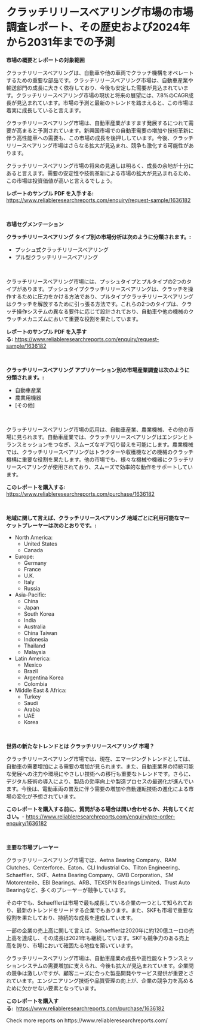 <p><h1>クラッチリリースベアリング市場の市場調査レポート、その歴史および2024年から2031年までの予測</h1></p><p><strong>市場の概要とレポートの対象範囲</strong></p>
<p><p>クラッチリリースベアリングは、自動車や他の車両でクラッチ機構をオペレートするための重要な部品です。クラッチリリースベアリング市場は、自動車産業や輸送部門の成長に大きく依存しており、今後も安定した需要が見込まれています。クラッチリリースベアリング市場の現状と将来の展望には、7.8%のCAGR成長が見込まれています。市場の予測と最新のトレンドを踏まえると、この市場は着実に成長していると言えます。</p><p>クラッチリリースベアリング市場は、自動車産業がますます発展するにつれて需要が高まると予測されています。新興国市場での自動車需要の増加や技術革新に伴う高性能車への需要も、この市場の成長を後押ししています。今後、クラッチリリースベアリング市場はさらなる拡大が見込まれ、競争も激化する可能性があります。</p><p>クラッチリリースベアリング市場の将来の見通しは明るく、成長の余地が十分にあると言えます。需要の安定性や技術革新による市場の拡大が見込まれるため、この市場は投資価値が高いと言えるでしょう。</p></p>
<p><strong>レポートのサンプル PDF を入手する:</strong> <a href="https://www.reliableresearchreports.com/enquiry/request-sample/1636182">https://www.reliableresearchreports.com/enquiry/request-sample/1636182</a></p>
<p>&nbsp;</p>
<p><strong>市場セグメンテーション</strong></p>
<p><strong>クラッチリリースベアリング タイプ別の市場分析は次のように分類されます。:</strong></p>
<p><ul><li>プッシュ式クラッチリリースベアリング</li><li>プル型クラッチリリースベアリング</li></ul></p>
<p>&nbsp;</p>
<p><p>クラッチリリースベアリング市場には、プッシュタイプとプルタイプの2つのタイプがあります。プッシュタイプクラッチリリースベアリングは、クラッチを操作するために圧力をかける方法であり、プルタイプクラッチリリースベアリングはクラッチを解放するために引っ張る方法です。これらの2つのタイプは、クラッチ操作システムの異なる要件に応じて設計されており、自動車や他の機械のクラッチメカニズムにおいて重要な役割を果たしています。</p></p>
<p><strong>レポートのサンプル PDF を入手する:</strong>&nbsp;<a href="https://www.reliableresearchreports.com/enquiry/request-sample/1636182">https://www.reliableresearchreports.com/enquiry/request-sample/1636182</a></p>
<p>&nbsp;</p>
<p><strong> クラッチリリースベアリング アプリケーション別の市場産業調査は次のように分類されます。:</strong></p>
<p><ul><li>自動車産業</li><li>農業用機器</li><li>[その他]</li></ul></p>
<p>&nbsp;</p>
<p><p>クラッチリリースベアリング市場の応用は、自動車産業、農業機械、その他の市場に見られます。自動車産業では、クラッチリリースベアリングはエンジンとトランスミッションをつなぎ、スムーズなギア切り替えを可能にします。農業機械では、クラッチリリースベアリングはトラクターや収穫機などの機械のクラッチ機構に重要な役割を果たします。他の市場でも、様々な機械や機器にクラッチリリースベアリングが使用されており、スムーズで効率的な動作をサポートしています。</p></p>
<p><strong>このレポートを購入する:</strong>&nbsp; <a href="https://www.reliableresearchreports.com/purchase/1636182">https://www.reliableresearchreports.com/purchase/1636182</a></p>
<p>&nbsp;</p>
<p><strong>地域に関して言えば、クラッチリリースベアリング 地域ごとに利用可能なマーケットプレーヤーは次のとおりです。:</strong></p>
<p><ul>
    <li>
        North America:
        <ul>
            <li>United States</li>
            <li>Canada</li>
        </ul>
    </li>
    <li>
        Europe:
        <ul>
            <li>Germany</li>
            <li>France</li>
            <li>U.K.</li>
            <li>Italy</li>
            <li>Russia</li>
        </ul>
    </li>
    <li>
        Asia-Pacific:
        <ul>
            <li>China</li>
            <li>Japan</li>
            <li>South Korea</li>
            <li>India</li>
            <li>Australia</li>
            <li>China Taiwan</li>
            <li>Indonesia</li>
            <li>Thailand</li>
            <li>Malaysia</li>
        </ul>
    </li>
    <li>
        Latin America:
        <ul>
            <li>Mexico</li>
            <li>Brazil</li>
            <li>Argentina Korea</li>
            <li>Colombia</li>
        </ul>
    </li>
    <li>
        Middle East & Africa:
        <ul>
            <li>Turkey</li>
            <li>Saudi</li>
            <li>Arabia</li>
            <li>UAE</li>
            <li>Korea</li>
        </ul>
    </li>
    </ul></p>
<p>&nbsp;</p>
<p><strong>世界の新たなトレンドとは クラッチリリースベアリング 市場？</strong></p>
<p><p>クラッチリリースベアリング市場では、現在、エマージングトレンドとしては、自動車の需要増加による需要の増加が見られます。また、自動車業界の持続可能な発展への注力や環境にやさしい技術への移行も重要なトレンドです。さらに、デジタル技術の導入により、製品の効率向上や製造プロセスの最適化が進んでいます。今後は、電動車両の普及に伴う需要の増加や自動運転技術の進化による市場の変化が予想されています。</p></p>
<p><strong>このレポートを購入する前に、質問がある場合は問い合わせるか、共有してください。</strong>- <a href="https://www.reliableresearchreports.com/enquiry/pre-order-enquiry/1636182">https://www.reliableresearchreports.com/enquiry/pre-order-enquiry/1636182</a></p>
<p>&nbsp;</p>
<p><strong>主要な市場プレーヤー</strong></p>
<p><p>クラッチリリースベアリング市場では、Aetna Bearing Company、RAM Clutches、Centerforce、Eaton、CLI Industrial Co、Tilton Engineering、Schaeffler、SKF、Aetna Bearing Company、GMB Corporation、SM Motorenteile、EBI Bearings、ARB、TEXSPIN Bearings Limited、Trust Auto Bearingなど、多くのプレーヤーが競争しています。 </p><p>その中でも、Schaefflerは市場で最も成長している企業の一つとして知られており、最新のトレンドをリードする企業でもあります。また、SKFも市場で重要な役割を果たしており、持続的な成長を達成しています。</p><p>一部の企業の売上高に関して言えば、Schaefflerは2020年に約120億ユーロの売上高を達成し、その成長は2021年も継続しています。SKFも競争力のある売上高を誇り、市場において確固たる地位を築いています。</p><p>クラッチリリースベアリング市場は、自動車産業の成長や高性能なトランスミッションシステムの需要増加に支えられ、今後も拡大が見込まれています。企業間の競争は激しいですが、顧客ニーズに合った製品開発やサービス提供が重要とされています。エンジニアリング技術や品質管理の向上が、企業の競争力を高めるために欠かせない要素となっています。</p></p>
<p><strong>このレポートを購入する:</strong>&nbsp;&nbsp;<a href="https://www.reliableresearchreports.com/purchase/1636182">https://www.reliableresearchreports.com/purchase/1636182</a></p>
<p>Check more reports on https://www.reliableresearchreports.com/</p>
